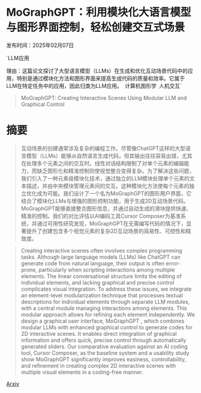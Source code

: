 # MoGraphGPT：利用模块化大语言模型与图形界面控制，轻松创建交互式场景

发布时间：2025年02月07日

`LLM应用

理由：这篇论文探讨了大型语言模型（LLMs）在生成和优化互动场景代码中的应用，特别是通过模块化方法和图形界面来提高生成代码的质量和效率。它属于LLM在特定任务中的应用，因此归类为LLM应用。` `计算机图形学` `人机交互`

> MoGraphGPT: Creating Interactive Scenes Using Modular LLM and Graphical Control

# 摘要

> 互动场景的创建通常涉及复杂的编程工作。尽管像ChatGPT这样的大型语言模型（LLMs）能够从自然语言生成代码，但其输出往往容易出错，尤其在处理多个元素之间的交互时。线性对话结构限制了对单个元素的编辑能力，而缺乏图形化和精准控制则使视觉整合变得复杂。为了解决这些问题，我们引入了一种元素级模块化技术，通过独立的LLM模块处理单个元素的文本描述，并由中央模块管理元素间的交互。这种模块化方法使每个元素的独立优化成为可能。我们设计了一个名为MoGraphGPT的图形用户界面，它结合了模块化LLMs与增强的图形控制功能，用于生成2D互动场景代码。MoGraphGPT能够直接整合图形信息，并通过自动生成的滑块提供快速、精准的控制。我们的对比评估以AI编码工具Cursor Composer为基准系统，并通过可用性研究发现，MoGraphGPT在无需编写代码的情况下，显著提升了创建包含多个视觉元素的复杂2D互动场景的简易性、可控性和精致度。

> Creating interactive scenes often involves complex programming tasks. Although large language models (LLMs) like ChatGPT can generate code from natural language, their output is often error-prone, particularly when scripting interactions among multiple elements. The linear conversational structure limits the editing of individual elements, and lacking graphical and precise control complicates visual integration. To address these issues, we integrate an element-level modularization technique that processes textual descriptions for individual elements through separate LLM modules, with a central module managing interactions among elements. This modular approach allows for refining each element independently. We design a graphical user interface, MoGraphGPT , which combines modular LLMs with enhanced graphical control to generate codes for 2D interactive scenes. It enables direct integration of graphical information and offers quick, precise control through automatically generated sliders. Our comparative evaluation against an AI coding tool, Cursor Composer, as the baseline system and a usability study show MoGraphGPT significantly improves easiness, controllability, and refinement in creating complex 2D interactive scenes with multiple visual elements in a coding-free manner.

[Arxiv](https://arxiv.org/abs/2502.04983)